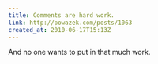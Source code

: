 ```yaml
---
title: Comments are hard work.
link: http://powazek.com/posts/1063
created_at: 2010-06-17T15:13Z
---
```

And no one wants to put in that much work.
